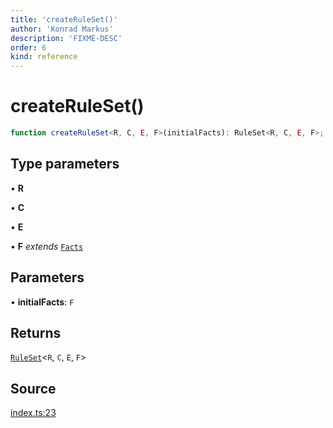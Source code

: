 ```yaml
---
title: 'createRuleSet()'
author: 'Konrad Markus'
description: 'FIXME-DESC'
order: 6
kind: reference
---
```


# createRuleSet()

```ts
function createRuleSet<R, C, E, F>(initialFacts): RuleSet<R, C, E, F>;
```

## Type parameters

• **R**

• **C**

• **E**

• **F** _extends_ [`Facts`](/projects/konkerdev-tiny-rules-fp/reference/type-aliases/facts)

## Parameters

• **initialFacts**: `F`

## Returns

[`RuleSet`](/projects/konkerdev-tiny-rules-fp/reference/type-aliases/ruleset)\<`R`, `C`, `E`, `F`\>

## Source

[index.ts:23](https://github.com/konkerdotdev/tiny-rules-fp/blob/fcc48fe23550c06b9079db840fa9b2e3d8cffc09/src/index.ts#L23)
